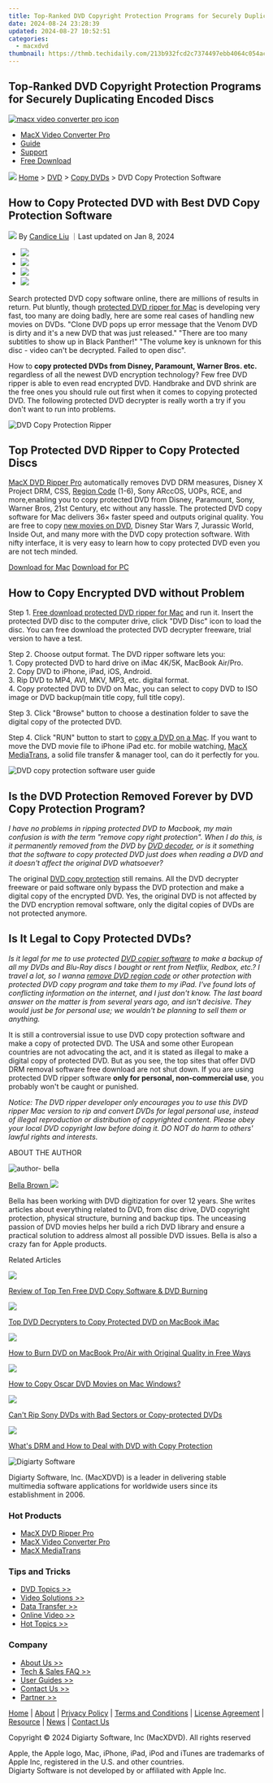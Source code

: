 ```yaml
---
title: Top-Ranked DVD Copyright Protection Programs for Securely Duplicating Encoded Discs
date: 2024-08-24 23:28:39
updated: 2024-08-27 10:52:51
categories:
  - macxdvd
thumbnail: https://thmb.techidaily.com/213b932fcd2c7374497ebb4064c054acfe0cd4d0bb51ae2c7e5af1c110e1b3ef.jpg
---
```


## Top-Ranked DVD Copyright Protection Programs for Securely Duplicating Encoded Discs

[![macx video converter pro icon](https://www.macxdvd.com/mac-dvd-video-converter-how-to/../image-style/new-seo/icon11.png)](https://tools.techidaily.com/macxdvd/products/)

* [MacX Video Converter Pro](https://tools.techidaily.com/macxdvd/products/)
* [Guide](https://tools.techidaily.com/macxdvd/products/)
* [Support](https://tools.techidaily.com/macxdvd/products/)
* [Free Download](https://tools.techidaily.com/macxdvd/products/)



![](https://www.macxdvd.com/mac-dvd-video-converter-how-to/../image-style/new-seo/icon7.png) [Home](https://tools.techidaily.com/macxdvd/products/) \> [DVD](https://tools.techidaily.com/macxdvd/products/) \> [Copy DVDs](https://tools.techidaily.com/macxdvd/products/) \> DVD Copy Protection Software

## How to Copy Protected DVD with Best DVD Copy Protection Software



![](https://www.macxdvd.com/mac-dvd-video-converter-how-to/../image-style/new-seo/icon6.png) By [Candice Liu](https://tools.techidaily.com/macxdvd/products/) ｜Last updated on Jan 8, 2024

* [![](https://www.macxdvd.com/mac-dvd-video-converter-how-to/../image-style/new-seo/share-fa.jpg)](https://www.facebook.com/sharer/sharer.php?u=https://www.macxdvd.com/mac-dvd-video-converter-how-to/dvd-copy-protection-software.htm)
* [![](https://www.macxdvd.com/mac-dvd-video-converter-how-to/../image-style/new-seo/share-tw.jpg)](https://twitter.com/intent/tweet?url=https://www.macxdvd.com/mac-dvd-video-converter-how-to/dvd-copy-protection-software.htm&text=)
* [![](https://www.macxdvd.com/mac-dvd-video-converter-how-to/../image-style/new-seo/share-email.jpg)](https://www.macxdvd.com/mac-dvd-video-converter-how-to/mailto:info@example.com?&subject=&body=https://www.macxdvd.com/mac-dvd-video-converter-how-to/dvd-copy-protection-software.htm)
* [![](https://www.macxdvd.com/mac-dvd-video-converter-how-to/../image-style/new-seo/share-in.jpg)](https://www.linkedin.com/shareArticle?mini=true&url=https://www.macxdvd.com/mac-dvd-video-converter-how-to/dvd-copy-protection-software.htm&title=&summary=&source=)

Search protected DVD copy software online, there are millions of results in return. Put bluntly, though [protected DVD ripper for Mac](https://tools.techidaily.com/macxdvd/products/) is developing very fast, too many are doing badly, here are some real cases of handling new movies on DVDs. "Clone DVD pops up error message that the Venom DVD is dirty and it's a new DVD that was just released." "There are too many subtitles to show up in Black Panther!" "The volume key is unknown for this disc - video can't be decrypted. Failed to open disc".

How to **copy protected DVDs from Disney, Paramount, Warner Bros. etc.** regardless of all the newest DVD encryption technology? Few free DVD ripper is able to even read encrypted DVD. Handbrake and DVD shrink are the free ones you should rule out first when it comes to copying protected DVD. The following protected DVD decrypter is really worth a try if you don't want to run into problems. 

![DVD Copy Protection Ripper](https://www.macxdvd.com/mac-dvd-video-converter-how-to/article-image/dvd-copy-protection-software.jpg) 

## Top Protected DVD Ripper to Copy Protected Discs

[MacX DVD Ripper Pro](https://tools.techidaily.com/macxdvd/products/) automatically removes DVD DRM measures, Disney X Project DRM, CSS, [Region Code](https://tools.techidaily.com/macxdvd/products/) (1-6), Sony ARccOS, UOPs, RCE, and more,enabling you to copy protected DVD from Disney, Paramount, Sony, Warner Bros, 21st Century, etc without any hassle. The protected DVD copy software for Mac delivers 36× faster speed and outputs original quality. You are free to copy [new movies on DVD](https://tools.techidaily.com/macxdvd/products/), Disney Star Wars 7, Jurassic World, Inside Out, and many more with the DVD copy protection software. With nifty interface, it is very easy to learn how to copy protected DVD even you are not tech minded. 

[Download for Mac](https://tools.techidaily.com/macxdvd/products/) [Download for PC](https://tools.techidaily.com/macxdvd/products/) 

## How to Copy Encrypted DVD without Problem

Step 1\. [Free download protected DVD ripper for Mac](https://tools.techidaily.com/macxdvd/products/) and run it. Insert the protected DVD disc to the computer drive, click "DVD Disc" icon to load the disc. You can free download the protected DVD decrypter freeware, trial version to have a test. 

Step 2\. Choose output format. The DVD ripper software lets you:  
 1\. Copy protected DVD to hard drive on iMac 4K/5K, MacBook Air/Pro.  
 2\. Copy DVD to iPhone, iPad, iOS, Android.   
 3\. Rip DVD to MP4, AVI, MKV, MP3, etc. digital format.  
 4\. Copy protected DVD to DVD on Mac, you can select to copy DVD to ISO image or DVD backup(main title copy, full title copy). 

Step 3\. Click "Browse" button to choose a destination folder to save the digital copy of the protected DVD. 

Step 4\. Click "RUN" button to start to [copy a DVD on a Mac](https://tools.techidaily.com/macxdvd/products/). If you want to move the DVD movie file to iPhone iPad etc. for mobile watching, [MacX MediaTrans](https://tools.techidaily.com/macxdvd/products/), a solid file transfer & manager tool, can do it perfectly for you. 

![DVD copy protection software user guide](https://www.macxdvd.com/mac-dvd-video-converter-how-to/article-image/mdrp-zxh.png) 

## Is the DVD Protection Removed Forever by DVD Copy Protection Program? 

_I have no problems in ripping protected DVD to Macbook, my main confusion is with the term "remove copy right protection". When I do this, is it permanently removed from the DVD by [DVD decoder](https://tools.techidaily.com/macxdvd/products/), or is it something that the software to copy protected DVD just does when reading a DVD and it doesn't affect the original DVD whatsoever?_ 

The original [DVD copy protection](https://tools.techidaily.com/macxdvd/products/) still remains. All the DVD decrypter freeware or paid software only bypass the DVD protection and make a digital copy of the encrypted DVD. Yes, the original DVD is not affected by the DVD encryption removal software, only the digital copies of DVDs are not protected anymore. 

## Is It Legal to Copy Protected DVDs? 

_Is it legal for me to use protected [DVD copier software](https://tools.techidaily.com/macxdvd/products/) to make a backup of all my DVDs and Blu-Ray discs I bought or rent from Netflix, Redbox, etc.? I travel a lot, so I wanna [remove DVD region code](https://tools.techidaily.com/macxdvd/products/) or other protection with protected DVD copy program and take them to my iPad. I've found lots of conflicting information on the internet, and I just don't know. The last board answer on the matter is from several years ago, and isn't decisive. They would just be for personal use; we wouldn't be planning to sell them or anything._ 

It is still a controversial issue to use DVD copy protection software and make a copy of protected DVD. The USA and some other European countries are not advocating the act, and it is stated as illegal to make a digital copy of protected DVD. But as you see, the top sites that offer DVD DRM removal software free download are not shut down. If you are using protected DVD ripper software **only for personal, non-commercial use**, you probably won't be caught or punished. 

_Notice: The DVD ripper developer only encourages you to use this DVD ripper Mac version to rip and convert DVDs for legal personal use, instead of illegal reproduction or distribution of copyrighted content. Please obey your local DVD copyright law before doing it. DO NOT do harm to others' lawful rights and interests._

ABOUT THE AUTHOR

![author- bella](https://www.macxdvd.com/mac-dvd-video-converter-how-to/../image-style/new-seo/bella.png) 

[Bella Brown ![](https://www.macxdvd.com/mac-dvd-video-converter-how-to/../image-style/new-seo/share-in1.jpg)](https://www.linkedin.com/in/bella-brown-920145104/) 

Bella has been working with DVD digitization for over 12 years. She writes articles about everything related to DVD, from disc drive, DVD copyright protection, physical structure, burning and backup tips. The unceasing passion of DVD movies helps her build a rich DVD library and ensure a practical solution to address almost all possible DVD issues. Bella is also a crazy fan for Apple products.



Related Articles

![](https://www.macxdvd.com/mac-dvd-video-converter-how-to/../image-style/new-seo/pic7.jpg)

[Review of Top Ten Free DVD Copy Software & DVD Burning](https://tools.techidaily.com/macxdvd/products/) 

![](https://www.macxdvd.com/mac-dvd-video-converter-how-to/../image-style/new-seo/pic6.jpg)

[Top DVD Decrypters to Copy Protected DVD on MacBook iMac](https://tools.techidaily.com/macxdvd/products/) 

![](https://www.macxdvd.com/mac-dvd-video-converter-how-to/../image-style/new-seo/pic5.jpg)

[How to Burn DVD on MacBook Pro/Air with Original Quality in Free Ways](https://tools.techidaily.com/macxdvd/products/) 

![](https://www.macxdvd.com/mac-dvd-video-converter-how-to/../image-style/new-seo/pic4.jpg)

[How to Copy Oscar DVD Movies on Mac Windows?](https://tools.techidaily.com/macxdvd/products/) 

![](https://www.macxdvd.com/mac-dvd-video-converter-how-to/../image-style/new-seo/pic3.jpg)

[Can't Rip Sony DVDs with Bad Sectors or Copy-protected DVDs](https://tools.techidaily.com/macxdvd/products/) 

![](https://www.macxdvd.com/mac-dvd-video-converter-how-to/../image-style/new-seo/pic2.jpg)

[What's DRM and How to Deal with DVD with Copy Protection](https://tools.techidaily.com/macxdvd/products/) 



![Digiarty Software](https://www.macxdvd.com/mac-dvd-video-converter-how-to/../icon/logo.png) 

Digiarty Software, Inc. (MacXDVD) is a leader in delivering stable multimedia software applications for worldwide users since its establishment in 2006.

### Hot Products

* [MacX DVD Ripper Pro](https://tools.techidaily.com/macxdvd/products/)
* [MacX Video Converter Pro](https://tools.techidaily.com/macxdvd/products/)
* [MacX MediaTrans](https://tools.techidaily.com/macxdvd/products/)

### Tips and Tricks

* [DVD Topics >>](https://tools.techidaily.com/macxdvd/products/)
* [Video Solutions >>](https://tools.techidaily.com/macxdvd/products/)
* [Data Transfer >>](https://tools.techidaily.com/macxdvd/products/)
* [Online Video >>](https://tools.techidaily.com/macxdvd/products/)
* [Hot Topics >>](https://tools.techidaily.com/macxdvd/products/)

### Company

* [About Us >>](https://tools.techidaily.com/macxdvd/products/)
* [Tech & Sales FAQ >>](https://tools.techidaily.com/macxdvd/products/)
* [User Guides >>](https://tools.techidaily.com/macxdvd/products/)
* [Contact Us >>](https://tools.techidaily.com/macxdvd/products/)
* [Partner >>](https://tools.techidaily.com/macxdvd/products/)



[Home](https://tools.techidaily.com/macxdvd/products/) | [About](https://tools.techidaily.com/macxdvd/products/) | [Privacy Policy](https://tools.techidaily.com/macxdvd/products/) | [Terms and Conditions](https://tools.techidaily.com/macxdvd/products/) | [License Agreement](https://tools.techidaily.com/macxdvd/products/) | [Resource](https://tools.techidaily.com/macxdvd/products/) | [News](https://tools.techidaily.com/macxdvd/products/) | [Contact Us](https://tools.techidaily.com/macxdvd/products/)

Copyright © 2024 Digiarty Software, Inc (MacXDVD). All rights reserved

Apple, the Apple logo, Mac, iPhone, iPad, iPod and iTunes are trademarks of Apple Inc, registered in the U.S. and other countries.  
Digiarty Software is not developed by or affiliated with Apple Inc.

<ins class="adsbygoogle"
     style="display:block"
     data-ad-format="autorelaxed"
     data-ad-client="ca-pub-7571918770474297"
     data-ad-slot="1223367746"></ins>



<ins class="adsbygoogle"
     style="display:block"
     data-ad-client="ca-pub-7571918770474297"
     data-ad-slot="8358498916"
     data-ad-format="auto"
     data-full-width-responsive="true"></ins>
